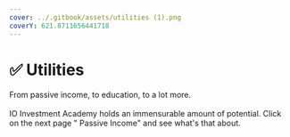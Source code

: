 ```yaml
---
cover: ../.gitbook/assets/utilities (1).png
coverY: 621.8711656441718
---
```


# ✅ Utilities

From passive income, to education, to a lot more. \
\
IO Investment Academy holds an immensurable amount of potential. Click on the next page " Passive Income" and see what's that about.

